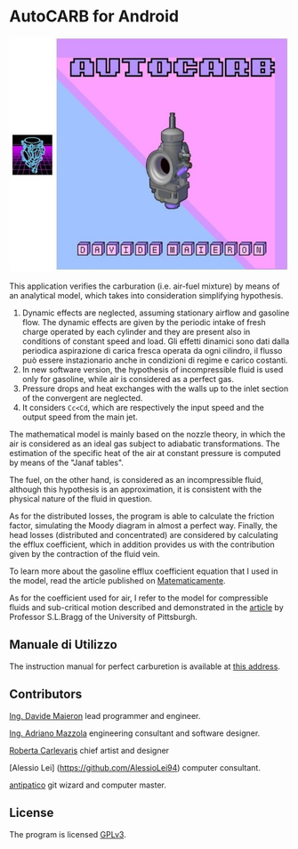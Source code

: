 # AutoCARB for Android

![anteprima](anteprima.png)

This application verifies the carburation (i.e. air-fuel mixture) by means of an analytical model, which takes into consideration simplifying hypothesis.
1. Dynamic effects are neglected, assuming stationary airflow and gasoline flow.
   The dynamic effects are given by the periodic intake of fresh charge operated by each
   cylinder and they are present also in conditions of constant speed and load.
   Gli effetti dinamici sono dati dalla periodica aspirazione di carica fresca operata da       ogni cilindro, il flusso può essere instazionario anche in condizioni di regime e carico    costanti.
2. In new software version, the hypothesis of incompressible fluid is used only for gasoline, while air is considered as a perfect gas.
3. Pressure drops and heat exchanges with the walls up to the inlet section of the convergent are neglected.
4. It considers `Cc<Cd`, which are respectively the input speed and the output speed from the main jet.

The mathematical model is mainly based on the nozzle theory, in which the air is considered as an ideal gas subject to adiabatic transformations.
The estimation of the specific heat of the air at constant pressure is computed by means of the "Janaf tables".

The fuel, on the other hand, is considered as an incompressible fluid, although this hypothesis is an approximation, it is consistent with the physical nature of the fluid in question. 
 
As for the distributed losses, the program is able to calculate the friction factor, simulating the Moody diagram in almost a perfect way.
Finally, the head losses (distributed and concentrated) are considered by calculating the efflux coefficient, which in addition provides us with the contribution given by the contraction of the fluid vein. 

To learn more about the gasoline efflux coefficient equation that I used in the model, read the article published on [Matematicamente](https://www.matematicamente.it/forum/viewtopic.php?f=38&t=211382).

As for the coefficient used for air, I refer to the model for compressible fluids and sub-critical motion described and demonstrated in the [article](https://journals.sagepub.com/doi/10.1243/JMES_JOUR_1960_002_007_02) by Professor S.L.Bragg of the University of Pittsburgh.


## Manuale di Utilizzo

The instruction manual for perfect carburetion is available at [this address](https://github.com/dogengineer/AutoCARB/blob/main/Manuale_di_AutoCARB.pdf).


## Contributors

[Ing. Davide Maieron](https://www.linkedin.com/in/davide-maieron-3757851bb/) lead programmer and engineer.

[Ing. Adriano Mazzola](https://www.linkedin.com/in/adriano-mazzola/) engineering consultant and software designer.

[Roberta Carlevaris](https://www.instagram.com/robzilla.tattoo/) chief artist and designer

[Alessio Lei] (https://github.com/AlessioLei94) computer consultant.

[antipatico](https://github.com/antipatico) git wizard and computer master.


## License

The program is licensed [GPLv3](LICENSE).
